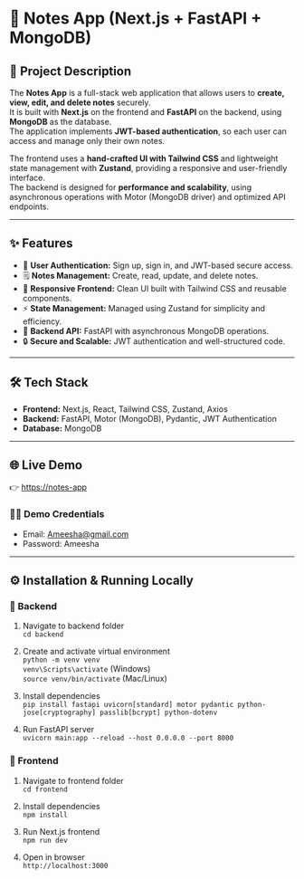 # 📝 Notes App (Next.js + FastAPI + MongoDB)

## 📖 Project Description
The **Notes App** is a full-stack web application that allows users to **create, view, edit, and delete notes** securely.  
It is built with **Next.js** on the frontend and **FastAPI** on the backend, using **MongoDB** as the database.  
The application implements **JWT-based authentication**, so each user can access and manage only their own notes.

The frontend uses a **hand-crafted UI with Tailwind CSS** and lightweight state management with **Zustand**, providing a responsive and user-friendly interface.  
The backend is designed for **performance and scalability**, using asynchronous operations with Motor (MongoDB driver) and optimized API endpoints.

---

## ✨ Features
- 🔐 **User Authentication:** Sign up, sign in, and JWT-based secure access.  
- 🗒️ **Notes Management:** Create, read, update, and delete notes.  
- 🎨 **Responsive Frontend:** Clean UI built with Tailwind CSS and reusable components.  
- ⚡ **State Management:** Managed using Zustand for simplicity and efficiency.  
- 🚀 **Backend API:** FastAPI with asynchronous MongoDB operations.  
- 🔒 **Secure and Scalable:** JWT authentication and well-structured code.  

---

## 🛠️ Tech Stack
- **Frontend:** Next.js, React, Tailwind CSS, Zustand, Axios  
- **Backend:** FastAPI, Motor (MongoDB), Pydantic, JWT Authentication  
- **Database:** MongoDB  

---

## 🌐 Live Demo
👉 [https://notes-app](https://notes-app-b5ve.vercel.app/)  

### 🧑‍💻 Demo Credentials  
- Email: Ameesha@gmail.com
- Password: Ameesha

---

## ⚙️ Installation & Running Locally

### 🔹 Backend
1. Navigate to backend folder  
   `cd backend`  

2. Create and activate virtual environment  
   `python -m venv venv`  
   `venv\Scripts\activate` (Windows)  
   `source venv/bin/activate` (Mac/Linux)  

3. Install dependencies  
   `pip install fastapi uvicorn[standard] motor pydantic python-jose[cryptography] passlib[bcrypt] python-dotenv`  

4. Run FastAPI server  
   `uvicorn main:app --reload --host 0.0.0.0 --port 8000`  

### 🔹 Frontend
1. Navigate to frontend folder  
   `cd frontend`  

2. Install dependencies  
   `npm install`  

3. Run Next.js frontend  
   `npm run dev`  

4. Open in browser  
   `http://localhost:3000`  

